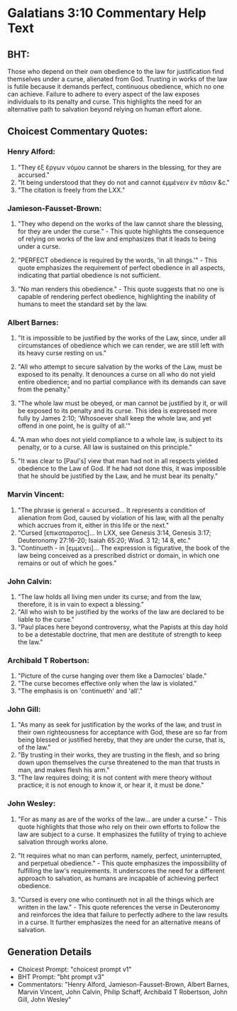 # Galatians 3:10 Commentary Help Text

## BHT:
Those who depend on their own obedience to the law for justification find themselves under a curse, alienated from God. Trusting in works of the law is futile because it demands perfect, continuous obedience, which no one can achieve. Failure to adhere to every aspect of the law exposes individuals to its penalty and curse. This highlights the need for an alternative path to salvation beyond relying on human effort alone.

## Choicest Commentary Quotes:
### Henry Alford:
1. "They ἐξ ἔργων νόμου cannot be sharers in the blessing, for they are accursed."
2. "It being understood that they do not and cannot ἐμμένειν ἐν πᾶσιν &c."
3. "The citation is freely from the LXX."

### Jamieson-Fausset-Brown:
1. "They who depend on the works of the law cannot share the blessing, for they are under the curse." - This quote highlights the consequence of relying on works of the law and emphasizes that it leads to being under a curse.

2. "PERFECT obedience is required by the words, 'in all things.'" - This quote emphasizes the requirement of perfect obedience in all aspects, indicating that partial obedience is not sufficient.

3. "No man renders this obedience." - This quote suggests that no one is capable of rendering perfect obedience, highlighting the inability of humans to meet the standard set by the law.

### Albert Barnes:
1. "It is impossible to be justified by the works of the Law, since, under all circumstances of obedience which we can render, we are still left with its heavy curse resting on us."

2. "All who attempt to secure salvation by the works of the Law, must be exposed to its penalty. It denounces a curse on all who do not yield entire obedience; and no partial compliance with its demands can save from the penalty."

3. "The whole law must be obeyed, or man cannot be justified by it, or will be exposed to its penalty and its curse. This idea is expressed more fully by James 2:10; 'Whosoever shall keep the whole law, and yet offend in one point, he is guilty of all.'"

4. "A man who does not yield compliance to a whole law, is subject to its penalty, or to a curse. All law is sustained on this principle."

5. "It was clear to [Paul's] view that man had not in all respects yielded obedience to the Law of God. If he had not done this, it was impossible that he should be justified by the Law, and he must bear its penalty."

### Marvin Vincent:
1. "The phrase is general = accursed... It represents a condition of alienation from God, caused by violation of his law, with all the penalty which accrues from it, either in this life or the next."
2. "Cursed [επικαταρατος]... In LXX, see Genesis 3:14, Genesis 3:17; Deuteronomy 27:16-20; Isaiah 65:20; Wisd. 3 12; 14 8, etc."
3. "Continueth - in [εμμενει]... The expression is figurative, the book of the law being conceived as a prescribed district or domain, in which one remains or out of which he goes."

### John Calvin:
1. "The law holds all living men under its curse; and from the law, therefore, it is in vain to expect a blessing."
2. "All who wish to be justified by the works of the law are declared to be liable to the curse."
3. "Paul places here beyond controversy, what the Papists at this day hold to be a detestable doctrine, that men are destitute of strength to keep the law."

### Archibald T Robertson:
1. "Picture of the curse hanging over them like a Damocles' blade."
2. "The curse becomes effective only when the law is violated."
3. "The emphasis is on 'continueth' and 'all'."

### John Gill:
1. "As many as seek for justification by the works of the law, and trust in their own righteousness for acceptance with God, these are so far from being blessed or justified hereby, that they are under the curse, that is, of the law."
2. "By trusting in their works, they are trusting in the flesh, and so bring down upon themselves the curse threatened to the man that trusts in man, and makes flesh his arm."
3. "The law requires doing; it is not content with mere theory without practice; it is not enough to know it, or hear it, it must be done."

### John Wesley:
1. "For as many as are of the works of the law... are under a curse." - This quote highlights that those who rely on their own efforts to follow the law are subject to a curse. It emphasizes the futility of trying to achieve salvation through works alone.

2. "It requires what no man can perform, namely, perfect, uninterrupted, and perpetual obedience." - This quote emphasizes the impossibility of fulfilling the law's requirements. It underscores the need for a different approach to salvation, as humans are incapable of achieving perfect obedience.

3. "Cursed is every one who continueth not in all the things which are written in the law." - This quote references the verse in Deuteronomy and reinforces the idea that failure to perfectly adhere to the law results in a curse. It further emphasizes the need for an alternative means of salvation.


## Generation Details
- Choicest Prompt: "choicest prompt v1"
- BHT Prompt: "bht prompt v3"
- Commentators: "Henry Alford, Jamieson-Fausset-Brown, Albert Barnes, Marvin Vincent, John Calvin, Philip Schaff, Archibald T Robertson, John Gill, John Wesley"
